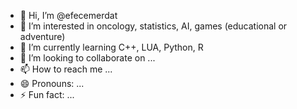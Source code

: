 - 👋 Hi, I’m @efecemerdat
- 👀 I’m interested in oncology, statistics, AI, games (educational or adventure)
- 🌱 I’m currently learning C++, LUA, Python, R
- 💞️ I’m looking to collaborate on ...
- 📫 How to reach me ...
- 😄 Pronouns: ...
- ⚡ Fun fact: ...

<!---
efecemerdat/efecemerdat is a ✨ special ✨ repository because its `README.md` (this file) appears on your GitHub profile.
You can click the Preview link to take a look at your changes.
--->
